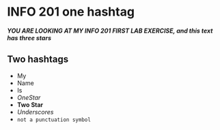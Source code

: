 # INFO 201 one hashtag

***YOU ARE LOOKING AT MY INFO 201 FIRST LAB EXERCISE, and this text has three stars***
## Two hashtags
- My
- Name
- Is 
- *OneStar*
- **Two Star**
- _Underscores_
- `not a punctuation symbol`
